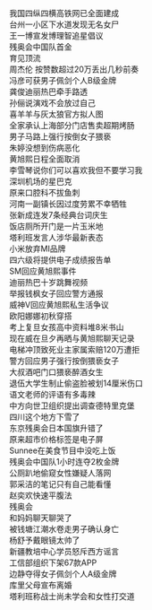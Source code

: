 我国四纵四横高铁网已全面建成  
台州一小区下水道发现无名女尸  
王一博宣发博理智追星倡议  
残奥会中国队首金  
育见顶流  
周杰伦 按赞数超过20万丢出几秒前奏  
冯彦可获男子佩剑个人B级金牌  
龚俊迪丽热巴牵手路透  
孙俪说演戏不会放过自己  
喜羊羊与灰太狼官方拟人图  
全家承认上海部分门店售卖超期烤肠  
男子马路上强行按倒女子猥亵  
朱婷没想到伤病恶化  
黄旭熙日程全面取消  
李雪琴说你们可以喜欢我但不要学习我  
深圳机场的星巴克  
原来口腔科不拔鱼刺  
河南一副镇长因过度劳累不幸牺牲  
张新成连发7条经典台词庆生  
饭店厕所开门是一片玉米地  
塔利班发言人涉华最新表态  
小米放弃MI品牌  
四六级将提供电子成绩报告单  
SM回应黄旭熙事件  
迪丽热巴十岁跳舞视频  
举报钱枫女子回应警方通报  
威神V回应黄旭熙私生活争议  
欧阳娜娜初秋穿搭  
考上复旦女孩高中资料堆8米书山  
现在威在旦夕再晒与黄旭熙聊天记录  
电梯冲顶致死业主家属索赔120万遭拒  
警方回应男子强行按倒猥亵女子  
大叔酒吧门口猥亵醉酒女生  
退伍大学生制止偷盗脸被划14厘米伤口  
语文老师的评语有多毒辣  
中方向世卫组织提出调查德特里克堡  
四川这个地方下雪了  
东京残奥会日本国旗升错了  
原来超市价格标签是电子屏  
Sunnee在美食节目中没吃上饭  
残奥会中国队1小时连夺2枚金牌  
公厕趴地偷窥女性嫌疑人落网  
郭采洁的笔记只有自己能看懂  
赵奕欢快速平腹法  
残奥会  
和妈妈聊天聊哭了  
被钱塘江潮水卷走男子确认身亡  
杨舒予戴眼镜太帅了  
新疆教培中心学员怒斥西方谣言  
工信部组织下架67款APP  
边静夺得女子佩剑个人A级金牌  
库里父母宣布离婚  
塔利班称战士尚未学会和女性打交道  
